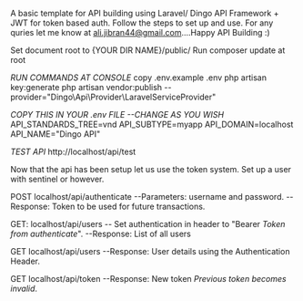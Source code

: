 A basic template for API building using Laravel/ Dingo API Framework + JWT for token based auth.
Follow the steps to set up and use.
For any quries let me know at ali.jibran44@gmail.com....Happy API Building :) 


Set document root to {YOUR DIR NAME}/public/
Run composer update at root

*RUN COMMANDS AT CONSOLE*
copy .env.example .env
php artisan key:generate
php artisan vendor:publish --provider="Dingo\Api\Provider\LaravelServiceProvider"


*COPY THIS IN YOUR .env FILE --CHANGE AS YOU WISH*
API_STANDARDS_TREE=vnd
API_SUBTYPE=myapp
API_DOMAIN=localhost
API_NAME="Dingo API"

*TEST API* 
http://localhost/api/test


Now that the api has been setup let us use the token system. Set up a user with sentinel or however.

POST localhost/api/authenticate
 --Parameters: username and password.
 --Response: Token to be used for future transactions.

GET: localhost/api/users
 -- Set authentication in header to "Bearer *Token from authenticate*".
 --Response: List of all users

GET localhost/api/users
 --Response: User details using the Authentication Header.

GET localhost/api/token
 --Response: New token *Previous token becomes invalid*.